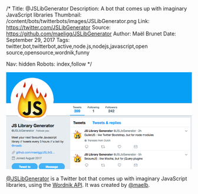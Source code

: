 /*
Title: @JSLibGenerator
Description: A bot that comes up with imaginary JavaScript libraries
Thumbnail: /content/bots/twitterbots/images/JSLibGenerator.png
Link: https://twitter.com/JSLibGenerator
Source: https://github.com/maeligg/JSLibGenerator
Author: Maël Brunet
Date: September 29, 2017
Tags: twitter,bot,twitterbot,active,node.js,nodejs,javascript,open source,opensource,wordnik,funny

Nav: hidden
Robots: index,follow
*/

[![](/content/bots/twitterbots/images/JSLibGenerator.png)](https://twitter.com/JSLibGenerator)

[@JSLibGenerator](https://twitter.com/JSLibGenerator) is a Twitter bot that comes up with imaginary JavaScript libraries, using the [Wordnik API](http://developer.wordnik.com/). It was created by [@maelb](https://twitter.com/MaelB).

